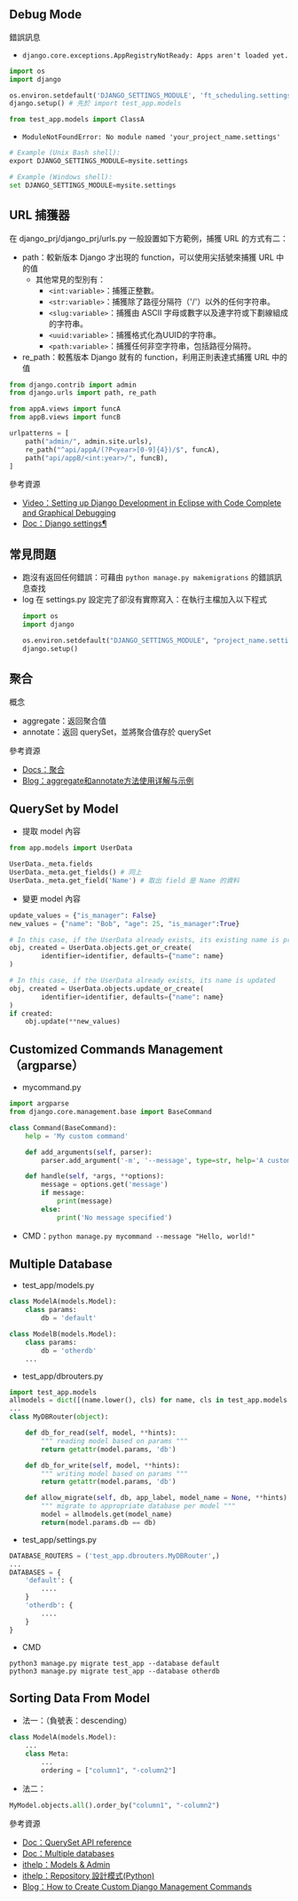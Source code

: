 ## Debug Mode
錯誤訊息
* `django.core.exceptions.AppRegistryNotReady: Apps aren't loaded yet.`
```python
import os
import django

os.environ.setdefault('DJANGO_SETTINGS_MODULE', 'ft_scheduling.settings')
django.setup() # 先於 import test_app.models

from test_app.models import ClassA
```
* `ModuleNotFoundError: No module named 'your_project_name.settings'`
```python
# Example (Unix Bash shell):
export DJANGO_SETTINGS_MODULE=mysite.settings

# Example (Windows shell):
set DJANGO_SETTINGS_MODULE=mysite.settings
```

## URL 捕獲器
在 django_prj/django_prj/urls.py
一般設置如下方範例，捕獲 URL 的方式有二：
* path：較新版本 Django 才出現的 function，可以使用尖括號來捕獲 URL 中的值
   * 其他常見的型別有：
      * `<int:variable>`：捕獲正整數。
      * `<str:variable>`：捕獲除了路徑分隔符（'/'）以外的任何字符串。
      * `<slug:variable>`：捕獲由 ASCII 字母或數字以及連字符或下劃線組成的字符串。
      * `<uuid:variable>`：捕獲格式化為UUID的字符串。
      * `<path:variable>`：捕獲任何非空字符串，包括路徑分隔符。
* re_path：較舊版本 Django 就有的 function，利用正則表達式捕獲 URL 中的值
```python
from django.contrib import admin
from django.urls import path, re_path

from appA.views import funcA
from appB.views import funcB

urlpatterns = [
    path("admin/", admin.site.urls),
    re_path("^api/appA/(?P<year>[0-9]{4})/$", funcA),
    path("api/appB/<int:year>/", funcB),
]
```

參考資源
* [Video：Setting up Django Development in Eclipse with Code Complete and Graphical Debugging](https://vimeo.com/5027645)
* [Doc：Django settings¶](https://django.readthedocs.io/en/stable/topics/settings.html)

## 常見問題
* 跑沒有返回任何錯誤：可藉由 `python manage.py makemigrations` 的錯誤訊息查找
* log 在 settings.py 設定完了卻沒有實際寫入：在執行主檔加入以下程式  
   ```python
   import os
   import django
   
   os.environ.setdefault("DJANGO_SETTINGS_MODULE", "project_name.settings")
   django.setup()
   ```

## 聚合
概念  
* aggregate：返回聚合值
* annotate：返回 querySet，並將聚合值存於 querySet
  
參考資源
* [Docs：聚合](https://docs.djangoproject.com/zh-hans/4.1/topics/db/aggregation/)
* [Blog：aggregate和annotate方法使用详解与示例](https://zhuanlan.zhihu.com/p/50974992)

## QuerySet by Model
* 提取 model 內容
```python
from app.models import UserData

UserData._meta.fields
UserData._meta.get_fields() # 同上
UserData._meta.get_field('Name') # 取出 field 是 Name 的資料
```
* 變更 model 內容
```python
update_values = {"is_manager": False}
new_values = {"name": "Bob", "age": 25, "is_manager":True}

# In this case, if the UserData already exists, its existing name is preserved
obj, created = UserData.objects.get_or_create(
        identifier=identifier, defaults={"name": name}
)

# In this case, if the UserData already exists, its name is updated
obj, created = UserData.objects.update_or_create(
        identifier=identifier, defaults={"name": name}
)
if created:
    obj.update(**new_values)
```

## Customized Commands Management（argparse）
* mycommand.py
```python
import argparse
from django.core.management.base import BaseCommand

class Command(BaseCommand):
    help = 'My custom command'

    def add_arguments(self, parser):
        parser.add_argument('-m', '--message', type=str, help='A custom message')

    def handle(self, *args, **options):
        message = options.get('message')
        if message:
            print(message)
        else:
            print('No message specified')

```
* CMD：`python manage.py mycommand --message "Hello, world!"`

## Multiple Database
* test_app/models.py
```python
class ModelA(models.Model):
    class params:
        db = 'default'

class ModelB(models.Model):
    class params:
        db = 'otherdb'
    ...
```

* test_app/dbrouters.py
```python
import test_app.models
allmodels = dict([(name.lower(), cls) for name, cls in test_app.models.__dict__.items() if isinstance(cls, type)])
...
class MyDBRouter(object):

    def db_for_read(self, model, **hints):
        """ reading model based on params """
        return getattr(model.params, 'db')

    def db_for_write(self, model, **hints):
        """ writing model based on params """
        return getattr(model.params, 'db')

    def allow_migrate(self, db, app_label, model_name = None, **hints):
        """ migrate to appropriate database per model """
        model = allmodels.get(model_name)
        return(model.params.db == db)
```
* test_app/settings.py
```python
DATABASE_ROUTERS = ('test_app.dbrouters.MyDBRouter',)
...
DATABASES = {
    'default': {
        ....
    }
    'otherdb': {
        ....
    }
}
```
* CMD
```linux
python3 manage.py migrate test_app --database default
python3 manage.py migrate test_app --database otherdb
```

## Sorting Data From Model
* 法一：（負號表：descending）
```python
class ModelA(models.Model):
    ...
    class Meta:
        ...
        ordering = ["column1", "-column2"]
```
* 法二：
```python
MyModel.objects.all().order_by("column1", "-column2")
```

參考資源
* [Doc：QuerySet API reference](https://docs.djangoproject.com/en/dev/ref/models/querysets/#get)
* [Doc：Multiple databases](https://docs.djangoproject.com/en/3.0/topics/db/multi-db/#database-routers)
* [ithelp：Models & Admin](https://ithelp.ithome.com.tw/articles/10201074)
* [ithelp：Repository 設計模式(Python)](https://ithelp.ithome.com.tw/articles/10282153?sc=iThomeR)
* [Blog：How to Create Custom Django Management Commands](https://simpleisbetterthancomplex.com/tutorial/2018/08/27/how-to-create-custom-django-management-commands.html)

